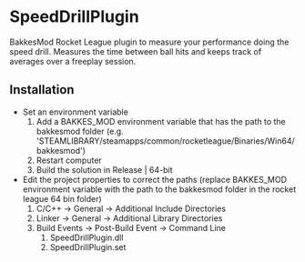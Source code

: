 # SpeedDrillPlugin
BakkesMod Rocket League plugin to measure your performance doing the speed drill. Measures the time between ball hits and keeps track of averages over a freeplay session.

## Installation
* Set an environment variable
    1. Add a BAKKES_MOD environment variable that has the path to the bakkesmod folder (e.g. 'STEAMLIBRARY/steamapps/common/rocketleague/Binaries/Win64/bakkesmod')
    2. Restart computer
    3. Build the solution in Release | 64-bit
* Edit the project properties to correct the paths (replace BAKKES_MOD environment variable with the path to the bakkesmod folder in the rocket league 64 bin folder)
    1. C/C++ -> General -> Additional Include Directories
    2. Linker -> General -> Additional Library Directories
    3. Build Events -> Post-Build Event -> Command Line
        1. SpeedDrillPlugin.dll
        2. SpeedDrillPlugin.set
